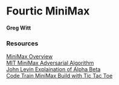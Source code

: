 # Fourtic MiniMax 

**Greg Witt**




### Resources

[MiniMax Overview](https://www.youtube.com/watch?v=l-hh51ncgDI)  
[MIT MiniMax Adversarial Algorithm](https://www.youtube.com/watch?v=STjW3eH0Cik&t=372s)  
[John Levin Explaination of Alpha Beta ](https://www.youtube.com/watch?v=zp3VMe0Jpf8&t=308s)  
[Code Train MiniMax Build with Tic Tac Toe](https://www.youtube.com/watch?v=trKjYdBASyQ&t=1357s)
